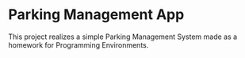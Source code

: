 # Parking Management App

This project realizes a simple Parking Management System made as a homework for Programming Environments.
